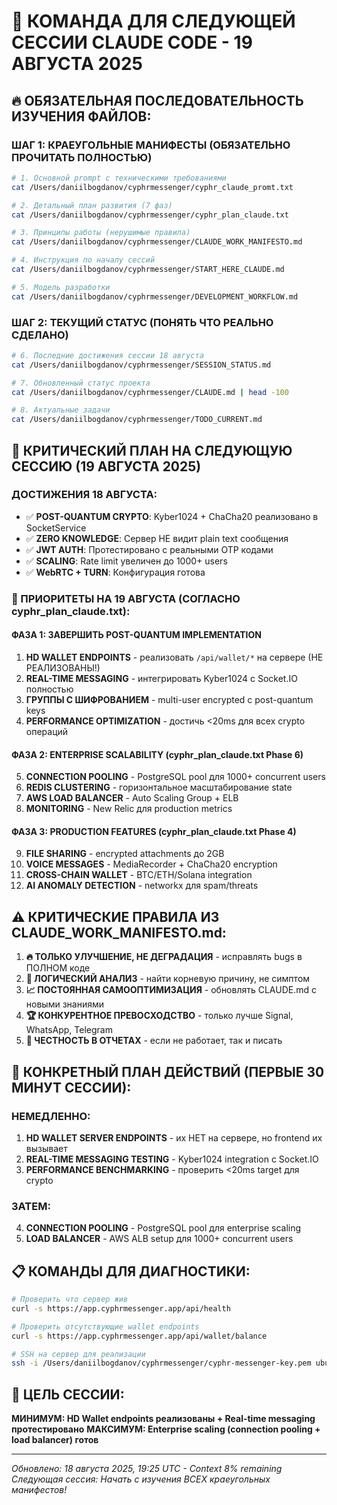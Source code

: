 # 🚨 КОМАНДА ДЛЯ СЛЕДУЮЩЕЙ СЕССИИ CLAUDE CODE - 19 АВГУСТА 2025

## 🔥 ОБЯЗАТЕЛЬНАЯ ПОСЛЕДОВАТЕЛЬНОСТЬ ИЗУЧЕНИЯ ФАЙЛОВ:

### **ШАГ 1: КРАЕУГОЛЬНЫЕ МАНИФЕСТЫ (ОБЯЗАТЕЛЬНО ПРОЧИТАТЬ ПОЛНОСТЬЮ)**
```bash
# 1. Основной prompt с техническими требованиями
cat /Users/daniilbogdanov/cyphrmessenger/cyphr_claude_promt.txt

# 2. Детальный план развития (7 фаз)
cat /Users/daniilbogdanov/cyphrmessenger/cyphr_plan_claude.txt  

# 3. Принципы работы (нерушимые правила)
cat /Users/daniilbogdanov/cyphrmessenger/CLAUDE_WORK_MANIFESTO.md

# 4. Инструкция по началу сессий
cat /Users/daniilbogdanov/cyphrmessenger/START_HERE_CLAUDE.md

# 5. Модель разработки  
cat /Users/daniilbogdanov/cyphrmessenger/DEVELOPMENT_WORKFLOW.md
```

### **ШАГ 2: ТЕКУЩИЙ СТАТУС (ПОНЯТЬ ЧТО РЕАЛЬНО СДЕЛАНО)**
```bash
# 6. Последние достижения сессии 18 августа
cat /Users/daniilbogdanov/cyphrmessenger/SESSION_STATUS.md

# 7. Обновленный статус проекта  
cat /Users/daniilbogdanov/cyphrmessenger/CLAUDE.md | head -100

# 8. Актуальные задачи
cat /Users/daniilbogdanov/cyphrmessenger/TODO_CURRENT.md
```

## 🎯 **КРИТИЧЕСКИЙ ПЛАН НА СЛЕДУЮЩУЮ СЕССИЮ (19 АВГУСТА 2025)**

### **ДОСТИЖЕНИЯ 18 АВГУСТА:**
- ✅ **POST-QUANTUM CRYPTO**: Kyber1024 + ChaCha20 реализовано в SocketService
- ✅ **ZERO KNOWLEDGE**: Сервер НЕ видит plain text сообщения  
- ✅ **JWT AUTH**: Протестировано с реальными OTP кодами
- ✅ **SCALING**: Rate limit увеличен до 1000+ users
- ✅ **WebRTC + TURN**: Конфигурация готова

### **🚀 ПРИОРИТЕТЫ НА 19 АВГУСТА (СОГЛАСНО cyphr_plan_claude.txt):**

#### **ФАЗА 1: ЗАВЕРШИТЬ POST-QUANTUM IMPLEMENTATION**
1. **HD WALLET ENDPOINTS** - реализовать `/api/wallet/*` на сервере (НЕ РЕАЛИЗОВАНЫ!)
2. **REAL-TIME MESSAGING** - интегрировать Kyber1024 с Socket.IO полностью
3. **ГРУППЫ С ШИФРОВАНИЕМ** - multi-user encrypted с post-quantum keys
4. **PERFORMANCE OPTIMIZATION** - достичь <20ms для всех crypto операций

#### **ФАЗА 2: ENTERPRISE SCALABILITY (cyphr_plan_claude.txt Phase 6)**  
5. **CONNECTION POOLING** - PostgreSQL pool для 1000+ concurrent users
6. **REDIS CLUSTERING** - горизонтальное масштабирование state
7. **AWS LOAD BALANCER** - Auto Scaling Group + ELB
8. **MONITORING** - New Relic для production metrics

#### **ФАЗА 3: PRODUCTION FEATURES (cyphr_plan_claude.txt Phase 4)**
9. **FILE SHARING** - encrypted attachments до 2GB
10. **VOICE MESSAGES** - MediaRecorder + ChaCha20 encryption  
11. **CROSS-CHAIN WALLET** - BTC/ETH/Solana integration
12. **AI ANOMALY DETECTION** - networkx для spam/threats

## ⚠️ **КРИТИЧЕСКИЕ ПРАВИЛА ИЗ CLAUDE_WORK_MANIFESTO.md:**

1. **🔥 ТОЛЬКО УЛУЧШЕНИЕ, НЕ ДЕГРАДАЦИЯ** - исправлять bugs в ПОЛНОМ коде
2. **🧠 ЛОГИЧЕСКИЙ АНАЛИЗ** - найти корневую причину, не симптом  
3. **📈 ПОСТОЯННАЯ САМООПТИМИЗАЦИЯ** - обновлять CLAUDE.md с новыми знаниями
4. **🏆 КОНКУРЕНТНОЕ ПРЕВОСХОДСТВО** - только лучше Signal, WhatsApp, Telegram
5. **📝 ЧЕСТНОСТЬ В ОТЧЕТАХ** - если не работает, так и писать

## 🎯 **КОНКРЕТНЫЙ ПЛАН ДЕЙСТВИЙ (ПЕРВЫЕ 30 МИНУТ СЕССИИ):**

### **НЕМЕДЛЕННО:**
1. **HD WALLET SERVER ENDPOINTS** - их НЕТ на сервере, но frontend их вызывает
2. **REAL-TIME MESSAGING TESTING** - Kyber1024 integration с Socket.IO  
3. **PERFORMANCE BENCHMARKING** - проверить <20ms target для crypto

### **ЗАТЕМ:**  
4. **CONNECTION POOLING** - PostgreSQL pool для enterprise scaling
5. **LOAD BALANCER** - AWS ALB setup для 1000+ concurrent users

## 📋 **КОМАНДЫ ДЛЯ ДИАГНОСТИКИ:**
```bash
# Проверить что сервер жив
curl -s https://app.cyphrmessenger.app/api/health

# Проверить отсутствующие wallet endpoints  
curl -s https://app.cyphrmessenger.app/api/wallet/balance

# SSH на сервер для реализации
ssh -i /Users/daniilbogdanov/cyphrmessenger/cyphr-messenger-key.pem ubuntu@23.22.159.209
```

## 🚀 **ЦЕЛЬ СЕССИИ:**
**МИНИМУМ: HD Wallet endpoints реализованы + Real-time messaging протестировано**
**МАКСИМУМ: Enterprise scaling (connection pooling + load balancer) готов**

---
*Обновлено: 18 августа 2025, 19:25 UTC - Context 8% remaining*
*Следующая сессия: Начать с изучения ВСЕХ краеугольных манифестов!*